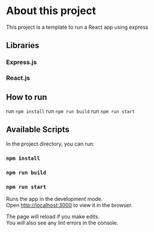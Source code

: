 # About this project

This project is a template to run a React app using express

## Libraries

### Express.js

### React.js

## How to run

run `npm install`
run `npm run build`
run `npm run start`

## Available Scripts

In the project directory, you can run:

### `npm install`

### `npm run build`

### `npm run start`

Runs the app in the development mode.\
Open [http://localhost:3000](http://localhost:3000) to view it in the browser.

The page will reload if you make edits.\
You will also see any lint errors in the console.
